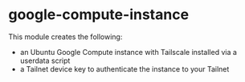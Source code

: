 # google-compute-instance

This module creates the following:

- an Ubuntu Google Compute instance with Tailscale installed via a userdata script
- a Tailnet device key to authenticate the instance to your Tailnet

